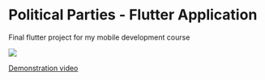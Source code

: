 # Political Parties - Flutter Application

Final flutter project for my mobile development course

![](https://github.com/aericode/political_parties_flutter/blob/master/showcase/showcase.gif)

[Demonstration video](https://drive.google.com/file/d/1QRPPiML6hpOw7U8N7mKO8dFTwjQ2P1Tl/view?usp=share_link)
